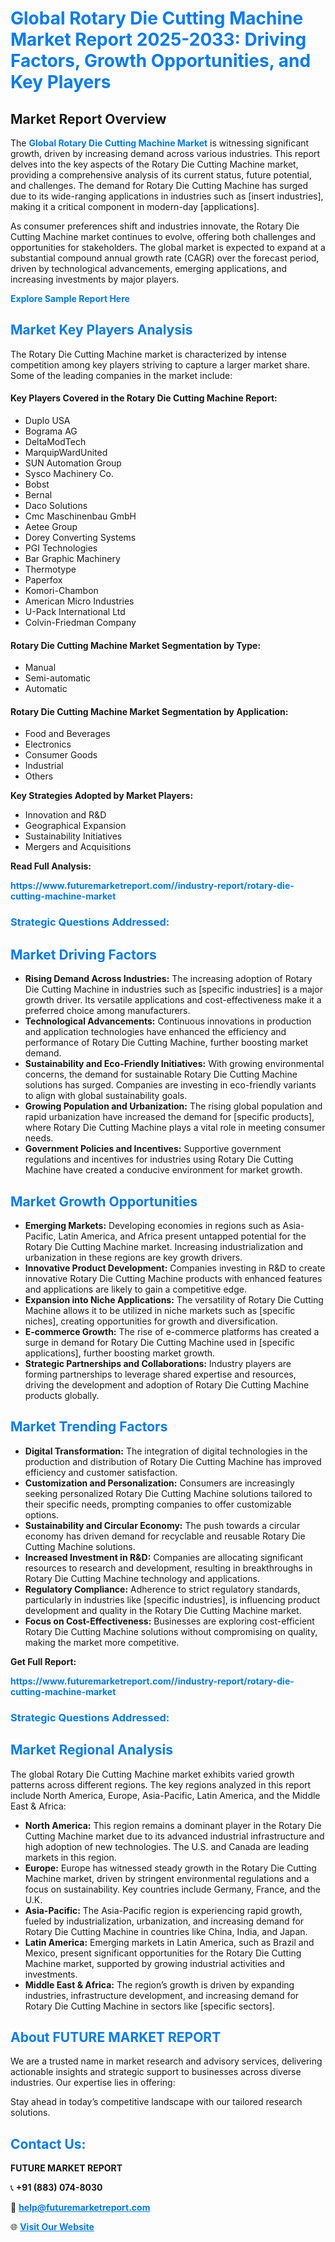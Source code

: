 <h1 style="color: #007BFF;">Global Rotary Die Cutting Machine Market Report 2025-2033: Driving Factors, Growth Opportunities, and Key Players</h1>

<section id="overview">
<h2>Market Report Overview</h2>
<p>The <a href="https://www.futuremarketreport.com//industry-report/rotary-die-cutting-machine-market" style="color: #007BFF; text-decoration: none;"><strong>Global Rotary Die Cutting Machine Market</strong></a> is witnessing significant growth, driven by increasing demand across various industries. This report delves into the key aspects of the Rotary Die Cutting Machine market, providing a comprehensive analysis of its current status, future potential, and challenges. The demand for Rotary Die Cutting Machine has surged due to its wide-ranging applications in industries such as [insert industries], making it a critical component in modern-day [applications].</p>
<p>As consumer preferences shift and industries innovate, the Rotary Die Cutting Machine market continues to evolve, offering both challenges and opportunities for stakeholders. The global market is expected to expand at a substantial compound annual growth rate (CAGR) over the forecast period, driven by technological advancements, emerging applications, and increasing investments by major players.</p>
</section>

<section id="overview">
<p><a href="https://www.futuremarketreport.com//request-sample/reportId=55930" style="color: #007BFF; text-decoration: none;"><strong>Explore Sample Report Here</strong></a></p>
</section>

<section id="key-players">
<h2 style="color: #007BFF;">Market Key Players Analysis</h2>
<p>The Rotary Die Cutting Machine market is characterized by intense competition among key players striving to capture a larger market share. Some of the leading companies in the market include:</p>
<h4>Key Players Covered in the Rotary Die Cutting Machine Report:</h4>
<ul><li>Duplo USA</li><li>Bograma AG</li><li>DeltaModTech</li><li>MarquipWardUnited</li><li>SUN Automation Group</li><li>Sysco Machinery Co.</li><li>Bobst</li><li>Bernal</li><li>Daco Solutions</li><li>Cmc Maschinenbau GmbH</li><li>Aetee Group</li><li>Dorey Converting Systems</li><li>PGI Technologies</li><li>Bar Graphic Machinery</li><li>Thermotype</li><li>Paperfox</li><li>Komori-Chambon</li><li>American Micro Industries</li><li>U-Pack International Ltd</li><li>Colvin-Friedman Company</li></ul>
<h4>Rotary Die Cutting Machine Market Segmentation by Type:</h4>
<ul><li>Manual</li><li>Semi-automatic</li><li>Automatic</li></ul>

<h4>Rotary Die Cutting Machine Market Segmentation by Application:</h4>
<ul><li>Food and Beverages</li><li>Electronics</li><li>Consumer Goods</li><li>Industrial</li><li>Others</li></ul>
<p><strong>Key Strategies Adopted by Market Players:</strong></p>
<ul>
<li>Innovation and R&D</li>
<li>Geographical Expansion</li>
<li>Sustainability Initiatives</li>
<li>Mergers and Acquisitions</li>
</ul>
</section>

<section>
<p><strong>Read Full Analysis: </strong></p><a href="https://www.futuremarketreport.com//industry-report/rotary-die-cutting-machine-market" style="color: #007BFF; text-decoration: none;"><strong>https://www.futuremarketreport.com//industry-report/rotary-die-cutting-machine-market</strong></a>
<h3 style="color: #007BFF;">Strategic Questions Addressed:</h3>
</section>

<section id="driving-factors">
<h2 style="color: #007BFF;">Market Driving Factors</h2>
<ul>
<li><strong>Rising Demand Across Industries:</strong> The increasing adoption of Rotary Die Cutting Machine in industries such as [specific industries] is a major growth driver. Its versatile applications and cost-effectiveness make it a preferred choice among manufacturers.</li>
<li><strong>Technological Advancements:</strong> Continuous innovations in production and application technologies have enhanced the efficiency and performance of Rotary Die Cutting Machine, further boosting market demand.</li>
<li><strong>Sustainability and Eco-Friendly Initiatives:</strong> With growing environmental concerns, the demand for sustainable Rotary Die Cutting Machine solutions has surged. Companies are investing in eco-friendly variants to align with global sustainability goals.</li>
<li><strong>Growing Population and Urbanization:</strong> The rising global population and rapid urbanization have increased the demand for [specific products], where Rotary Die Cutting Machine plays a vital role in meeting consumer needs.</li>
<li><strong>Government Policies and Incentives:</strong> Supportive government regulations and incentives for industries using Rotary Die Cutting Machine have created a conducive environment for market growth.</li>
</ul>
</section>

<section id="growth-opportunities">
<h2 style="color: #007BFF;">Market Growth Opportunities</h2>
<ul>
<li><strong>Emerging Markets:</strong> Developing economies in regions such as Asia-Pacific, Latin America, and Africa present untapped potential for the Rotary Die Cutting Machine market. Increasing industrialization and urbanization in these regions are key growth drivers.</li>
<li><strong>Innovative Product Development:</strong> Companies investing in R&D to create innovative Rotary Die Cutting Machine products with enhanced features and applications are likely to gain a competitive edge.</li>
<li><strong>Expansion into Niche Applications:</strong> The versatility of Rotary Die Cutting Machine allows it to be utilized in niche markets such as [specific niches], creating opportunities for growth and diversification.</li>
<li><strong>E-commerce Growth:</strong> The rise of e-commerce platforms has created a surge in demand for Rotary Die Cutting Machine used in [specific applications], further boosting market growth.</li>
<li><strong>Strategic Partnerships and Collaborations:</strong> Industry players are forming partnerships to leverage shared expertise and resources, driving the development and adoption of Rotary Die Cutting Machine products globally.</li>
</ul>
</section>

<section id="trending-factors">
<h2 style="color: #007BFF;">Market Trending Factors</h2>
<ul>
<li><strong>Digital Transformation:</strong> The integration of digital technologies in the production and distribution of Rotary Die Cutting Machine has improved efficiency and customer satisfaction.</li>
<li><strong>Customization and Personalization:</strong> Consumers are increasingly seeking personalized Rotary Die Cutting Machine solutions tailored to their specific needs, prompting companies to offer customizable options.</li>
<li><strong>Sustainability and Circular Economy:</strong> The push towards a circular economy has driven demand for recyclable and reusable Rotary Die Cutting Machine solutions.</li>
<li><strong>Increased Investment in R&D:</strong> Companies are allocating significant resources to research and development, resulting in breakthroughs in Rotary Die Cutting Machine technology and applications.</li>
<li><strong>Regulatory Compliance:</strong> Adherence to strict regulatory standards, particularly in industries like [specific industries], is influencing product development and quality in the Rotary Die Cutting Machine market.</li>
<li><strong>Focus on Cost-Effectiveness:</strong> Businesses are exploring cost-efficient Rotary Die Cutting Machine solutions without compromising on quality, making the market more competitive.</li>
</ul>
</section>

<section>
<p><strong>Get Full Report: </strong></p><a href="https://www.futuremarketreport.com//industry-report/rotary-die-cutting-machine-market" style="color: #007BFF; text-decoration: none;"><strong>https://www.futuremarketreport.com//industry-report/rotary-die-cutting-machine-market</strong></a>
<h3 style="color: #007BFF;">Strategic Questions Addressed:</h3>
</section>


<section id="regional-analysis">
<h2 style="color: #007BFF;">Market Regional Analysis</h2>
<p>The global Rotary Die Cutting Machine market exhibits varied growth patterns across different regions. The key regions analyzed in this report include North America, Europe, Asia-Pacific, Latin America, and the Middle East & Africa:</p>
<ul>
<li><strong>North America:</strong> This region remains a dominant player in the Rotary Die Cutting Machine market due to its advanced industrial infrastructure and high adoption of new technologies. The U.S. and Canada are leading markets in this region.</li>
<li><strong>Europe:</strong> Europe has witnessed steady growth in the Rotary Die Cutting Machine market, driven by stringent environmental regulations and a focus on sustainability. Key countries include Germany, France, and the U.K.</li>
<li><strong>Asia-Pacific:</strong> The Asia-Pacific region is experiencing rapid growth, fueled by industrialization, urbanization, and increasing demand for Rotary Die Cutting Machine in countries like China, India, and Japan.</li>
<li><strong>Latin America:</strong> Emerging markets in Latin America, such as Brazil and Mexico, present significant opportunities for the Rotary Die Cutting Machine market, supported by growing industrial activities and investments.</li>
<li><strong>Middle East & Africa:</strong> The region’s growth is driven by expanding industries, infrastructure development, and increasing demand for Rotary Die Cutting Machine in sectors like [specific sectors].</li>
</ul>
</section>

<footer>
<h2 style="color: #007BFF;">About FUTURE MARKET REPORT</h2>
<p>We are a trusted name in market research and advisory services, delivering actionable insights and strategic support to businesses across diverse industries. Our expertise lies in offering:</p>

<p>Stay ahead in today’s competitive landscape with our tailored research solutions.</p>

<h2 style="color: #007BFF;">Contact Us:</h2>
<p><strong>FUTURE MARKET REPORT</strong></p>
<p>📞 <strong>+91 (883) 074-8030</strong></p>
<p>📧 <strong><a href="mailto:help@futuremarketreport.com" style="color: #007BFF;">help@futuremarketreport.com</a></strong></p>
<p>🌐 <strong><a href="https://www.futuremarketreport.com/" style="color: #007BFF;">Visit Our Website</a></strong></p>
</footer>